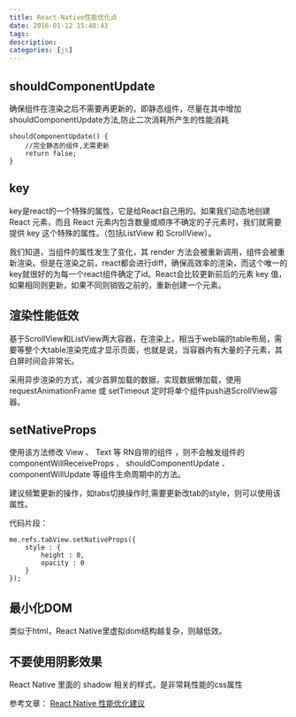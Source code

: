```yaml
---
title: React-Native性能优化点
date: 2016-01-12 15:40:43
tags:
description:
categories: [js]
---
```


## shouldComponentUpdate

确保组件在渲染之后不需要再更新的，即静态组件，尽量在其中增加shouldComponentUpdate方法,防止二次消耗所产生的性能消耗

```
shouldComponentUpdate() {
    //完全静态的组件,无需更新
    return false;
}
```


## key
key是react的一个特殊的属性，它是给React自己用的。如果我们动态地创建 React 元素，而且 React 元素内包含数量或顺序不确定的子元素时，我们就需要提供 key 这个特殊的属性。（包括ListView 和 ScrollView）。

我们知道，当组件的属性发生了变化，其 render 方法会被重新调用，组件会被重新渲染。但是在渲染之前，react都会进行diff，确保高效率的渲染，而这个唯一的key就很好的为每一个react组件确定了id。React会比较更新前后的元素 key 值，如果相同则更新，如果不同则销毁之前的，重新创建一个元素。

## 渲染性能低效

基于ScrollView和ListView两大容器，在渲染上，相当于web端的table布局，需要等整个大table渲染完成才显示页面，也就是说，当容器内有大量的子元素，其白屏时间会非常长。

采用异步渲染的方式，减少首屏加载的数据，实现数据懒加载，使用requestAnimationFrame 或 setTimeout 定时将单个组件push进ScrollView容器。


## setNativeProps

使用该方法修改 View 、 Text 等 RN自带的组件 ，则不会触发组件的componentWillReceiveProps 、 shouldComponentUpdate 、 componentWillUpdate 等组件生命周期中的方法。

建议频繁更新的操作，如tabs切换操作时,需要更新改tab的style，则可以使用该属性。


代码片段：

```
me.refs.tabView.setNativeProps({
    style : {
        height : 0,
        opacity : 0
    }
});
```

##  最小化DOM
类似于html，React Native里虚拟dom结构越复杂，则越低效。


## 不要使用阴影效果
React Native 里面的 shadow 相关的样式，是非常耗性能的css属性

参考文章：
[React Native 性能优化建议](http://www.tuicool.com/articles/biUNriA)